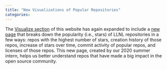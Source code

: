 ```yaml
---
title: "New Visualizations of Popular Repositories"
categories:
---
```


The [Visualize section](/visualize/) of this website has again expanded to include a [new page](/visualize/popular-repos/) that breaks down the popularity (i.e., stars) of LLNL repositories in a few ways: repos with the highest number of stars, creation history of those repos, increase of stars over time, commit activity of popular repos, and licenses of those repos. This new page, created by our 2020 summer intern, helps us better understand repos that have made a big impact in the open source community.

